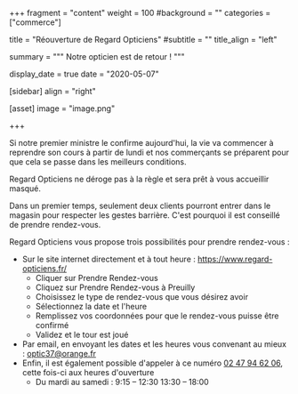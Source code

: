 +++
fragment = "content"
weight = 100
#background = ""
categories = ["commerce"]

title = "Réouverture de Regard Opticiens"
#subtitle = ""
title_align = "left"

summary = """
Notre opticien est de retour !
"""

display_date = true
date = "2020-05-07"

    
[sidebar]
  align = "right"

[asset]
  image = "image.png"
  
+++

Si notre premier ministre le confirme aujourd'hui, la vie va commencer à reprendre son cours à partir de lundi et nos commerçants se préparent pour que cela se passe dans les meilleurs conditions.

Regard Opticiens ne déroge pas à la règle et sera prêt à vous accueillir masqué.

Dans un premier temps, seulement deux clients pourront entrer dans le magasin pour respecter les gestes barrière. C'est pourquoi il est conseillé de prendre rendez-vous.

Regard Opticiens vous propose trois possibilités pour prendre rendez-vous :

* Sur le site internet directement et à tout heure : https://www.regard-opticiens.fr/
    * Cliquer sur Prendre Rendez-vous 
    * Cliquez sur Prendre Rendez-vous à Preuilly
    * Choisissez le type de rendez-vous que vous désirez avoir
    * Sélectionnez la date et l'heure
    * Remplissez vos coordonnées pour que le rendez-vous puisse être confirmé
    * Validez et le tour est joué
* Par email, en envoyant les dates et les heures vous convenant au mieux : <a href="mailto:optic37@orange.fr">optic37@orange.fr</a>
* Enfin, il est également possible d'appeler à ce numéro <a href="tel://02 47 94 62 06">02 47 94 62 06</a>, cette fois-ci aux heures d'ouverture 
    * Du mardi au samedi : 9:15 – 12:30 13:30 – 18:00
 

